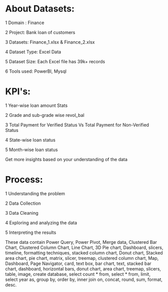 # About Datasets:
1 Domain : Finance

2 Project: Bank loan of customers

3 Datasets: Finance_1.xlsx & Finance_2.xlsx

4 Dataset Type: Excel Data

5 Dataset Size: Each Excel file has 39k+ records

6 Tools used: PowerBI,  Mysql

# KPI's:
1 Year-wise loan amount Stats

2 Grade and sub-grade wise revol_bal

3 Total Payment for Verified Status Vs Total Payment for Non-Verified Status

4 State-wise loan status

5 Month-wise loan status

 Get more insights based on your understanding of the data

# Process:
1 Understanding the problem

2 Data Collection

3 Data Cleaning

4 Exploring and analyzing the data

5 Interpreting the results


These data contain Power Query, Power Pivot, Merge data, Clustered Bar Chart, Clustered Column Chart, Line Chart, 3D Pie chart, Dashboard, slicers, timeline, formatting techniques, stacked column chart, Donut chart, Stacked area chart, pie chart, matrix, slicer, treemap, clustered column chart, Map, Dashboard, Page Navigator, card, text box, bar chart, text, stacked bar chart, dashboard, horizontal bars, donut chart, area chart, treemap, slicers, table, image, create database, select count * from, select * from, limit, select year as, group by, order by, inner join on, concat, round, sum, format, desc.

